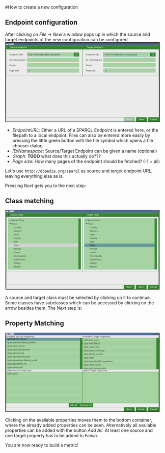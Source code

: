 #How to create a new configuration

## Endpoint configuration
After clicking on *File* -> *New* a window pops up in which the source and target endpoints of the new configuration can be configured
<img src="../../../images/EditEndpointView.png" width="800" alt ="Endpoint Configuration Window">

* *EndpointURL*: Either a URL of a SPARQL Endpoint is entered here, or the filepath to a local endpoint. 
Files can also be entered more easily by pressing the little green button with the file symbol which opens a file chooser dialog.
* *ID/Namespace*: Source/Target Endpoint can be given a name (optional)
* *Graph*: **TODO** what does this actually do???
* *Page size*: How many pages of the endpoint should be fetched? (-1 = all)

Let's use `http://dbpedia.org/sparql` as source and target endpoint URL, leaving everything else as is.

Pressing *Next* gets you to the next step:

## Class matching
<img src="../../../images/EditClassMatchingView.png" width="800" alt ="Class Matching Configuration Window">

A source and target class must be selected by clicking on it to continue. Some classes have subclasses which can be accessed by clicking on the arrow besides them.
The *Next* step is:

## Property Matching
<img src="../../../images/EditPropertyMatchingView.png" width="800" alt ="Property Matching Configuration Window">

Clicking on the available properties moves them to the bottom container, where the already added properties can be seen.
Alternatively all available properties can be added with the button *Add All*.
At least one source and one target property has to be added to *Finish*.

You are now ready to build a metric!
